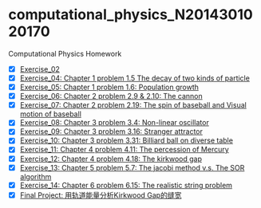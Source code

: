 # computational_physics_N2014301020170
Computational Physics Homework
- [x] [Exercise_02](https://github.com/Youngjg/computational_physics_N2014301020170/blob/master/Exercise%20%EF%BC%92.md)
- [x] [Exercise_04: Chapter 1 problem 1.5 The decay of two kinds of particle](https://github.com/Youngjg/computational_physics_N2014301020170)
- [x] [Exercise_05: Chapter 1 problem 1.6: Population growth](https://github.com/Youngjg/computational_physics_N2014301020170)
- [x] [Exercise_06: Chapter 2 problem 2.9 & 2.10: The cannon](https://github.com/Youngjg/computational_physics_N2014301020170)
- [x] [Exercise_07: Chapter 2 problem 2.19: The spin of baseball and Visual motion of baseball](https://github.com/Youngjg/computational_physics_N2014301020170)
- [x] [Exercise_08: Chapter 3 problem 3.4: Non-linear oscillator](https://github.com/Youngjg/computational_physics_N201430170)
- [x] [Exercise_09: Chapter 3 problem 3.16: Stranger attractor](https://github.com/Youngjg/computational_physics_N2014301020170)
- [x] [Exercise_10: Chapter 3 problem 3.31: Billiard ball on diverse table](https://github.com/Youngjg/computational_physics_N2014301020170)
- [x] [Exercise_11: Chapter 4 problem 4.11: The percession of Mercury](https://github.com/Youngjg/computational_physics_N2014301020170)
- [x] [Exercise_12: Chapter 4 problem 4.18: The kirkwood gap](https://github.com/Youngjg/computational_physics_N2014301020170)
- [x] [Exercise_13: Chapter 5 problem 5.7: The jacobi method v.s. The SOR algorithm](https://github.com/Youngjg/computational_physics_N2014301020170)
- [x] [Exercise_14: Chapter 6 problem 6.15: The realistic string problem](https://github.com/Youngjg/computational_physics_N2014301020170)
- [x] [Final Project: 用轨道能量分析Kirkwood Gap的缝宽](https://github.com/Youngjg/computational_physics_N2014301020170)

